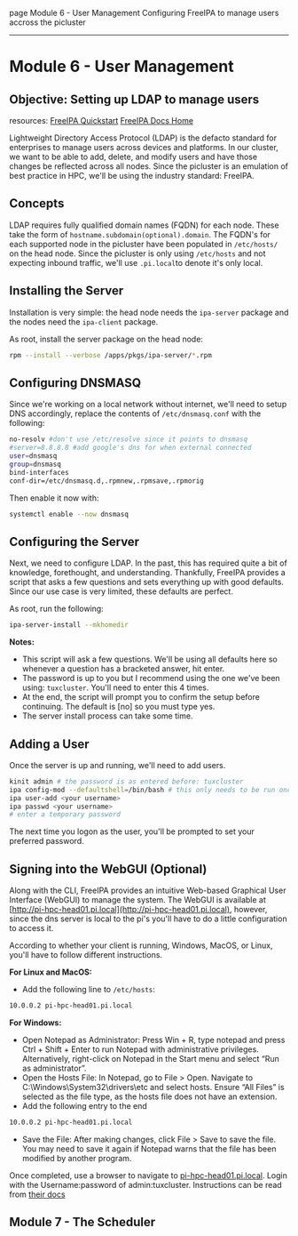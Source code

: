 page
Module 6 - User Management
Configuring FreeIPA to manage users accross the picluster

---

# Module 6 - User Management

## Objective: Setting up LDAP to manage users

<span class="small">resources:
[FreeIPA Quickstart](https://www.freeipa.org/page/Quick_Start_Guide)
[FreeIPA Docs Home](https://www.freeipa.org/page/Documentation.html)
</span>

Lightweight Directory Access Protocol (LDAP) is the defacto standard for enterprises to manage users across devices and platforms. 
In our cluster, we want to be able to add, delete, and modify users and have those changes be reflected across all nodes. 
Since the picluster is an emulation of best practice in HPC, we'll be using the industry standard: FreeIPA.

## Concepts

LDAP requires fully qualified domain names (FQDN) for each node. 
These take the form of `hostname.subdomain(optional).domain`. 
The FQDN's for each supported node in the picluster have been populated in `/etc/hosts/` on the head node. 
Since the picluster is only using `/etc/hosts` and not expecting inbound traffic, we'll use `.pi.local`to denote it's only local.

## Installing the Server

Installation is very simple: the head node needs the `ipa-server` package and the nodes need the `ipa-client` package.

As root, install the server package on the head node:

```bash
rpm --install --verbose /apps/pkgs/ipa-server/*.rpm
```

## Configuring DNSMASQ

Since we're working on a local network without internet, we'll need to setup DNS accordingly, replace the contents of `/etc/dnsmasq.conf` with the following:

```bash
no-resolv #don't use /etc/resolve since it points to dnsmasq
#server=8.8.8.8 #add google's dns for when external connected
user=dnsmasq
group=dnsmasq
bind-interfaces
conf-dir=/etc/dnsmasq.d,.rpmnew,.rpmsave,.rpmorig
```

Then enable it now with:

```bash
systemctl enable --now dnsmasq
```

## Configuring the Server

Next, we need to configure LDAP. 
In the past, this has required quite a bit of knowledge, forethought, and understanding. 
Thankfully, FreeIPA provides a script that asks a few questions and sets everything up with good defaults. 
Since our use case is very limited, these defaults are perfect.

As root, run the following:

```bash
ipa-server-install --mkhomedir
```

**Notes:**
- This script will ask a few questions. 
We'll be using all defaults here so whenever a question has a bracketed answer, hit enter.
- The password is up to you but I recommend using the one we've been using: `tuxcluster`. 
You'll need to enter this 4 times.
- At the end, the script will prompt you to confirm the setup before continuing. 
The default is [no] so you must type yes.
- The server install process can take some time.

## Adding a User

Once the server is up and running, we'll need to add users.

```bash
kinit admin # the password is as entered before: tuxcluster
ipa config-mod --defaultshell=/bin/bash # this only needs to be run once, to set bash as the default shell
ipa user-add <your username>
ipa passwd <your username>
# enter a temporary password
```

The next time you logon as the user, you'll be prompted to set your preferred password.

## Signing into the WebGUI (Optional)

Along with the CLI, FreeIPA provides an intuitive Web-based Graphical User Interface (WebGUI) to manage the system.
The WebGUI is available at [http://pi-hpc-head01.pi.local](http://pi-hpc-head01.pi.local), however, since the dns server is local to the pi's you'll have to do a little configuration to access it.

According to whether your client is running, Windows, MacOS, or Linux, you'll have to follow different instructions.

**For Linux and MacOS:**
- Add the following line to `/etc/hosts`:

```bash
10.0.0.2 pi-hpc-head01.pi.local
```

**For Windows:**

- Open Notepad as Administrator: Press Win + R, type notepad and press Ctrl + Shift + Enter to run Notepad with administrative privileges. 
Alternatively, right-click on Notepad in the Start menu and select “Run as administrator”.
- Open the Hosts File: In Notepad, go to File > Open. 
Navigate to C:\Windows\System32\drivers\etc and select hosts. 
Ensure “All Files” is selected as the file type, as the hosts file does not have an extension.
- Add the following entry to the end

```bash
10.0.0.2 pi-hpc-head01.pi.local
```

- Save the File: After making changes, click File > Save to save the file. You may need to save it again if Notepad warns that the file has been modified by another program.

Once completed, use a browser to navigate to [pi-hpc-head01.pi.local](pi-hpc-head01.pi.local). 
Login with the Username:password of admin:tuxcluster. 
Instructions can be read from [their docs](https://www.freeipa.org/page/Documentation.html)

## Module 7 - The Scheduler
